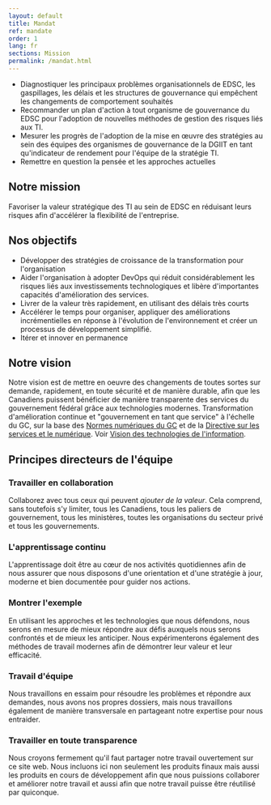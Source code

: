 ```yaml
---
layout: default
title: Mandat
ref: mandate
order: 1
lang: fr
sections: Mission
permalink: /mandat.html
---
```


- Diagnostiquer les principaux problèmes organisationnels de EDSC, les gaspillages, les délais et les structures de gouvernance qui empêchent les changements de comportement souhaités
- Recommander un plan d'action à tout organisme de gouvernance du EDSC pour l'adoption de nouvelles méthodes de gestion des risques liés aux TI.
- Mesurer les progrès de l'adoption de la mise en œuvre des stratégies au sein des équipes des organismes de gouvernance de la DGIIT en tant qu'indicateur de rendement pour l'équipe de la stratégie TI.
- Remettre en question la pensée et les approches actuelles

<!-- <img src="assets/images/our-mission.png" alt="team mission"> -->

## Notre mission

Favoriser la valeur stratégique des TI au sein de EDSC en réduisant leurs risques afin d'accélérer la flexibilité de l'entreprise.

<!-- <img src="assets/images/our-goals.png" alt="team goals"> -->

## Nos objectifs

- Développer des stratégies de croissance de la transformation pour l'organisation
- Aider l'organisation à adopter DevOps qui réduit considérablement les risques liés aux investissements technologiques et libère d'importantes capacités d'amélioration des services.
- Livrer de la valeur très rapidement, en utilisant des délais très courts
- Accélérer le temps pour organiser, appliquer des améliorations incrémentielles en réponse à l'évolution de l'environnement et créer un processus de développement simplifié.
- Itérer et innover en permanence

<!-- <img src="assets/images/our-vision.png" alt="team vision"> -->

## Notre vision

Notre vision est de mettre en oeuvre des changements de toutes sortes sur demande, rapidement, en toute sécurité et de manière durable, afin que les Canadiens puissent bénéficier de manière transparente des services du gouvernement fédéral grâce aux technologies modernes.
Transformation d'amélioration continue et "gouvernement en tant que service" à l'échelle du GC, sur la base des [Normes numériques du GC](https://www.canada.ca/fr/gouvernement/systeme/gouvernement-numerique/normes-numeriques-gouvernement-canada.html) et de la [Directive sur les services et le numérique](https://www.tbs-sct.gc.ca/pol/doc-fra.aspx?id=32601).
Voir [Vision des technologies de l'information](vision-moyen-long-terme.html).

## Principes directeurs de l'équipe

### Travailler en collaboration

Collaborez avec tous ceux qui peuvent _ajouter de la valeur_.
Cela comprend, sans toutefois s'y limiter, tous les Canadiens, tous les paliers de gouvernement, tous les ministères, toutes les organisations du secteur privé et tous les gouvernements.

### L'apprentissage continu

L'apprentissage doit être au cœur de nos activités quotidiennes afin de nous assurer que nous disposons d'une orientation et d'une stratégie à jour, moderne et bien documentée pour guider nos actions.

### Montrer l'exemple

En utilisant les approches et les technologies que nous défendons, nous serons en mesure de mieux répondre aux défis auxquels nous serons confrontés et de mieux les anticiper.
Nous expérimenterons également des méthodes de travail modernes afin de démontrer leur valeur et leur efficacité.

### Travail d'équipe

Nous travaillons en essaim pour résoudre les problèmes et répondre aux demandes, nous avons nos propres dossiers, mais nous travaillons également de manière transversale en partageant notre expertise pour nous entraider.

### Travailler en toute transparence

Nous croyons fermement qu'il faut partager notre travail ouvertement sur ce site web.
Nous incluons ici non seulement les produits finaux mais aussi les produits en cours de développement afin que nous puissions collaborer et améliorer notre travail et aussi afin que notre travail puisse être réutilisé par quiconque.